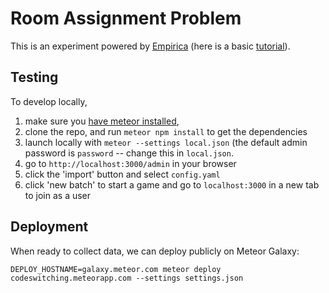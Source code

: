 # Room Assignment Problem

This is an experiment powered by
[Empirica](https://empirica.ly/) (here is a basic
[tutorial](https://www.youtube.com/watch?v=K2YhEZey_58&list=PLPQelvUwyVgiawBDk3Sp74QMfL8RPgORW&index=1)).

## Testing

To develop locally, 

1. make sure you [have meteor installed](https://www.meteor.com/install), 
2. clone the repo, and run `meteor npm install` to get the dependencies
3. launch locally with `meteor --settings local.json` (the default admin password is `password` -- change this in `local.json`.
4. go to `http://localhost:3000/admin` in your browser
5. click the 'import' button and select `config.yaml` 
6. click 'new batch' to start a game and go to `localhost:3000` in a new tab to join as a user

## Deployment

When ready to collect data, we can deploy publicly on Meteor Galaxy:

```
DEPLOY_HOSTNAME=galaxy.meteor.com meteor deploy codeswitching.meteorapp.com --settings settings.json
```
